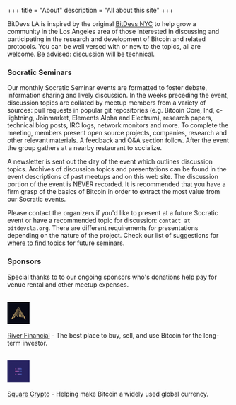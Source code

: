 +++
title = "About"
description = "All about this site"
+++

BitDevs LA is inspired by the original [BitDevs NYC](https://bitdevs.org) to 
help grow a community in the Los Angeles area of those interested in discussing 
and participating in the research and development of Bitcoin and related 
protocols. You can be well versed with or new to the topics, all are welcome. 
Be advised: discussion will be technical.

### Socratic Seminars

Our monthly Socratic Seminar events are formatted to foster debate, information
sharing and lively discussion. In the weeks preceding the event, discussion
topics are collated by meetup members from a variety of sources: pull requests
in popular git repositories (e.g. Bitcoin Core, lnd, c-lightning, Joinmarket,
Elements Alpha and Electrum), research papers, technical blog posts, IRC logs,
network monitors and more. To complete the meeting, members present open source
projects, companies, research and other relevant materials. A feedback and Q&A
section follow. After the event the group gathers at a nearby restaurant to
socialize.

A newsletter is sent out the day of the event which outlines discussion topics.
Archives of discussion topics and presentations can be found in the event
descriptions of past meetups and on this web site. The discussion portion of 
the event is NEVER recorded. It is recommended that you have a firm grasp of 
the basics of Bitcoin in order to extract the most value from our Socratic events.

Please contact the organizers if you'd like to present at a future Socratic
event or have a recommended topic for discussion: `contact at bitdevsla.org`. 
There are different requirements for presentations depending on the nature 
of the project. Check our list of suggestions for 
[where to find topics](/about/find-topics) for future seminars.

### Sponsors

Special thanks to to our ongoing sponsors who's donations help pay for venue rental and other meetup expenses. 
<br>
<br>

<a href="https://river.com/">
 <img src="/riverfinancial_logo.svg" alt="River Financial Logo" style="width:10%;height:10%;border:0;">
</a>
 
[River Financial](https://river.com/?a=BGQP7DXO) - The best place to buy, sell, and use Bitcoin for the long-term investor.
<br>
<br>

<a href="https://twitter.com/sqcrypto">
 <img src="/squarecrypto_logo.svg" alt="Square Crypto Logo" style="width:10%;height:10%;border:0;">
</a>
 
[Square Crypto](https://twitter.com/sqcrypto) - Helping make Bitcoin a widely used global currency.
